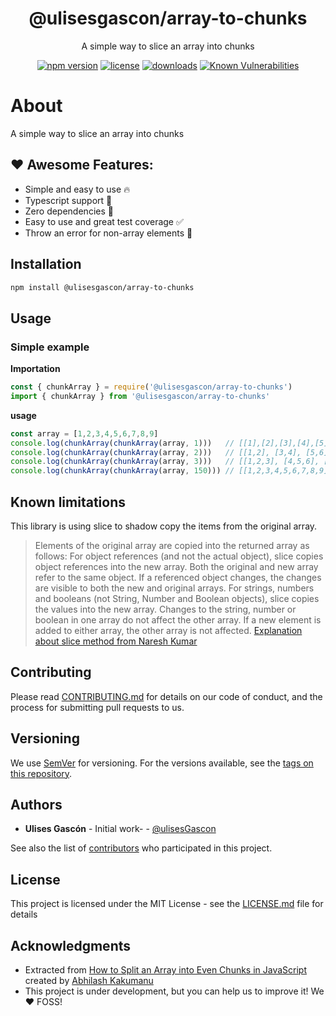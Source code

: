 <p align="center"><h1 align="center">
  @ulisesgascon/array-to-chunks
</h1>

<p align="center">
  A simple way to slice an array into chunks
</p>

<p align="center">
  <a href="https://www.npmjs.org/package/@ulisesgascon/array-to-chunks"><img src="https://badgen.net/npm/v/@ulisesgascon/array-to-chunks" alt="npm version"/></a>
  <a href="https://www.npmjs.org/package/@ulisesgascon/array-to-chunks"><img src="https://badgen.net/npm/license/@ulisesgascon/array-to-chunks" alt="license"/></a>
  <a href="https://www.npmjs.org/package/@ulisesgascon/array-to-chunks"><img src="https://badgen.net/npm/dt/@ulisesgascon/array-to-chunks" alt="downloads"/></a>
  <a href="https://snyk.io/test/github/ulisesgascon/micro-utilities"><img src="https://snyk.io/test/github/ulisesgascon/micro-utilities/badge.svg" alt="Known Vulnerabilities"/></a>
</p>


# About

A simple way to slice an array into chunks

## ❤️ Awesome Features:


- Simple and easy to use 🔥
- Typescript support 💪
- Zero dependencies 🚀
- Easy to use and great test coverage ✅
- Throw an error for non-array elements 🥷


## Installation

```bash
npm install @ulisesgascon/array-to-chunks
```

## Usage

### Simple example

**Importation**

```js
const { chunkArray } = require('@ulisesgascon/array-to-chunks')
import { chunkArray } from '@ulisesgascon/array-to-chunks'
```

**usage**

```js
const array = [1,2,3,4,5,6,7,8,9]
console.log(chunkArray(chunkArray(array, 1)))   // [[1],[2],[3],[4],[5],[6],[7],[8],[9]]
console.log(chunkArray(chunkArray(array, 2)))   // [[1,2], [3,4], [5,6], [7,8], [9]]
console.log(chunkArray(chunkArray(array, 3)))   // [[1,2,3], [4,5,6], [7,8,9]]
console.log(chunkArray(chunkArray(array, 150))) // [[1,2,3,4,5,6,7,8,9]]
```

## Known limitations

This library is using slice to shadow copy the items from the original array.

> Elements of the original array are copied into the returned array as follows:
> For object references (and not the actual object), slice copies object references into the new array. Both the original and new array refer to the same object. If a referenced object changes, the changes are visible to both the new and original arrays.
> For strings, numbers and booleans (not String, Number and Boolean objects), slice copies the values into the new array. Changes to the string, number or boolean in one array do not affect the other array. If a new element is added to either array, the other array is not affected.
> [Explanation about slice method from Naresh Kumar](https://stackoverflow.com/a/47738412)


## Contributing

Please read [CONTRIBUTING.md](https://github.com/UlisesGascon/.github/blob/main/contributing.md) for details on our code of conduct, and the process for submitting pull requests to us.

## Versioning

We use [SemVer](http://semver.org/) for versioning. For the versions available, see the [tags on this repository](https://github.com/ulisesGascon/micro-utilities/tags).

## Authors

- **Ulises Gascón** - Initial work- - [@ulisesGascon](https://github.com/ulisesGascon)

See also the list of [contributors](https://github.com/ulisesGascon/micro-utilities/contributors) who participated in this project.

## License

This project is licensed under the MIT License - see the [LICENSE.md](../../LICENSE.md) file for details

## Acknowledgments

- Extracted from [How to Split an Array into Even Chunks in JavaScript](https://stackabuse.com/how-to-split-an-array-into-even-chunks-in-javascript/) created by [Abhilash Kakumanu](https://github.com/abhilashkakumanu1)
- This project is under development, but you can help us to improve it! We :heart: FOSS!
